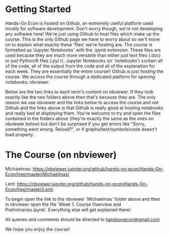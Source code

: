 # Getting Started

Hands-On Econ is hosted on Github, an extremely useful platform used mostly for software development. Don't worry though, we're not developing any software here! We're just using Github to host files which make up the course. This is the only Github page we have to worry about so we'll move on to explain what exactly these 'files' we're hosting are. The course is formatted as 'Jupyter Notebooks' with the .ipynb extension. These files are used because they are much more versatile than either just text files (.doc) or just Python/R files (.py/.r). Jupyter Notebooks (or 'notebooks') contain all of the code, all of the output from the code and all of the explanation for each week. They are essentially the entire course!! Github is just *hosting* the course. We *access* the course through a dedicated platform for opening notebooks: nbviewer. 

Below are the two links to each term's content on nbviewer. If they look exactly like the two folders above then that's because they are. The only reason we use nbviewer and the links below to access the course and not Github and the links above is that Github is really good at *hosting* notebooks and really bad at *displaying* them. You're welcome to try and open the files contained in the folders above (they're exactly the same as the ones on nbviewer below) but don't be surprised if you get errors like "Sorry, something went wrong. Reload?", or if graphs/text/symbols/code doesn't load properly. 

# The Course (on nbviewer)

Michaelmas: https://nbviewer.jupyter.org/github/hands-on-econ/Hands-On-Econ/tree/master/Michaelmas/

Lent: https://nbviewer.jupyter.org/github/hands-on-econ/Hands-On-Econ/tree/master/Lent/

To begin open the link to the nbviewer 'Michaelmas' folder above and then in nbviewer open the file 'Week 1. Course Overview and Preliminaries.ipynb'. Everything else will get explained there! 

All queries and comments should be directed to handsonecon@gmail.com

We hope you enjoy the course!
